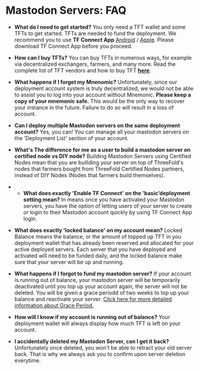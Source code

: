 # Mastodon Servers: FAQ

- **What do I need to get started?**
You only need a TFT wallet and some TFTs to get started. TFTs are needed to fund the deployment. We recommend you to use **TF Connect App** [Android](https://play.google.com/store/apps/details?id=org.jimber.threebotlogin&hl=en&gl=US&pli=1) / [Apple](https://apps.apple.com/us/app/threefold-connect/id1459845885). Please download TF Connect App before you proceed.

- **How can I buy TFTs?**
You can buy TFTs in numerous ways, for example via decentralized exchangers, farmers, and many more. Read the complete list of TFT vendors and how to buy TFT [**here**](../concepts/buying_storing_tft.md).

- **What happens if I forget my Mnenomic?**
Unfortunately, since our deployment account system is truly decentralized, we would not be able to assist you to log into your account without Mnemonic. **Please keep a copy of your mnemonic safe.** This would be the only way to recover your instance in the future. Failure to do so will result in a loss of account.

- **Can I deploy multiple Mastodon servers on the same deployment account?**
Yes, you can! You can manage all your mastodon servers on the 'Deployment List' section of your account. 

- **What's The difference for me as a user to build a mastodon server on certified node vs DIY node?**
Building Mastodon Servers using Certified Nodes mean that you are buillding your server on top of ThreeFold's nodes that farmers bought from ThreeFold Certified Nodes partners, instead of DIY Nodes (Nodes that farmers build themselves).

- - **What does exactly 'Enable TF Connect' on the 'basic'deployment setting mean?**
In means once you have activated your Mastodon servers, you have the option of letting users of your server to create or login to their Mastodon account quickly by using TF Connect App login.

- **What does exactly 'locked balance' on my account mean?**
Locked Balance means the balance, or the amount of topped up TFT in you deployment wallet that has already been reserved and allocated for your active deployed servers. Each server that you have deployed and activated will need to be funded daily, and the locked balance make sure that your server will be up and running.

- **What happens if I forgot to fund my mastodon server?**
If your account is running out of balance, your mastodon server will be temporarily deactivated until you top up your account again, the server will not be deleted. You will be given a grace periodd of two weeks to top up your balance and reactivate your server. [Click here for more detailed information about Grace Period.](../concepts/contract_grace_period.md)

- **How will I know if my account is running out of balance?**
Your deployment wallet will always display how much TFT is left on your account.

- **I accidentally deleted my Mastodon Server, can I get it back?**
Unfortunately once deleted, you won't be able to retract your old server back. That is why we always ask you to confirm upon server deletion everytime.